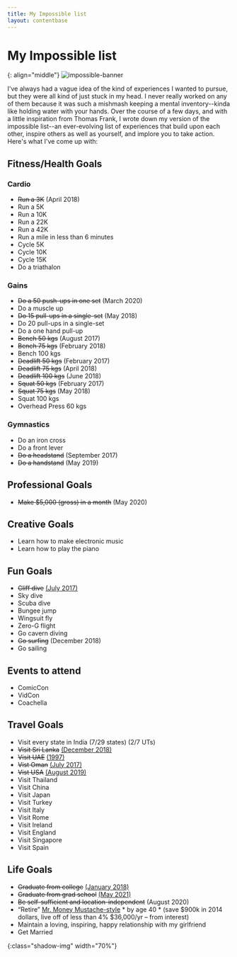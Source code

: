 ```yaml
---
title: My Impossible list
layout: contentbase
---
```

My Impossible list
======

{: align="middle"}
![impossible-banner]

I've always had a vague idea of the kind of experiences I wanted to pursue, but they were all kind of just stuck in my head. I never really worked on any of them because it was such a mishmash keeping a mental inventory--kinda like holding water with your hands. Over the course of a few days, and with a little inspiration from Thomas Frank, I wrote down my version of the impossible list--an ever-evolving list of experiences that build upon each other, inspire others as well as yourself, and implore you to take action. Here's what I've come up with:

## Fitness/Health Goals

### Cardio
* ~~Run a 3K~~ (April 2018)
* Run a 5K
* Run a 10K
* Run a 22K
* Run a 42K
* Run a mile in less than 6 minutes
* Cycle 5K
* Cycle 10K
* Cycle 15K
* Do a triathalon

### Gains

* ~~Do a 50 push-ups in one set~~ (March 2020)
* Do a muscle up
* ~~Do 15 pull-ups in a single-set~~ (May 2018)
* Do 20 pull-ups in a single-set
* Do a one hand pull-up
* ~~Bench 50 kgs~~ (August 2017)
* ~~Bench 75 kgs~~ (February 2018)
* Bench 100 kgs
* ~~Deadlift 50 kgs~~ (February 2017)
* ~~Deadlift 75 kgs~~ (April 2018)
* ~~Deadlift 100 kgs~~ (June 2018)
* ~~Squat 50 kgs~~ (February 2017)
* ~~Squat 75 kgs~~ (May 2018)
* Squat 100 kgs
* Overhead Press 60 kgs

### Gymnastics

* Do an iron cross
* Do a front lever
* ~~Do a headstand~~ (September 2017)
* ~~Do a handstand~~ (May 2019)

## Professional Goals

* ~~Make $5,000 (gross) in a month~~ (May 2020)

## Creative Goals

* Learn how to make electronic music
* Learn how to play the piano

## Fun Goals

* ~~Cliff dive~~ [(July 2017)][cliff-dive]
* Sky dive
* Scuba dive
* Bungee jump
* Wingsuit fly
* Zero-G flight
* Go cavern diving
* ~~Go surfing~~ (December 2018)
* Go sailing

## Events to attend

* ComicCon
* VidCon
* Coachella

## Travel Goals

* Visit every state in India (7/29 states) (2/7 UTs)
* ~~Visit Sri Lanka~~ [(December 2018)][visit-srilanka]
* ~~Visit UAE~~ [(1997)][visit-uae]
* ~~Vist Oman~~ [(July 2017)][visit-oman]
* ~~Vist USA~~ [(August 2019)][visit-usa]
* Visit Thailand
* Visit China
* Visit Japan
* Visit Turkey
* Visit Italy
* Visit Rome
* Visit Ireland
* Visit England
* Visit Singapore
* Visit Spain

## Life Goals

* ~~Graduate from college~~ [(January 2018)][graduate-college]
* ~~Graduate from grad school~~ [(May 2021)][graduate-grad-school]
* ~~Be self-sufficient and location-independent~~ (August 2020)
* “Retire” [Mr. Money Mustache-style][money-mustache] * by age 40 * (save $900k in 2014 dollars, live off of less than 4% $36,000/yr – from interest)
* Maintain a loving, inspiring, happy relationship with my girlfriend
* Get Married

[money-mustache]:http://www.mrmoneymustache.com/2011/09/15/a-brief-history-of-the-stash-how-we-saved-from-zero-to-retirement-in-ten-years/
[visit-srilanka]:/images/impossible/visit-srilanka.jpg
[visit-uae]:/images/impossible/visit-uae.jpg
[visit-oman]:/images/impossible/visit-oman.jpg
[visit-usa]:/images/impossible/visit-usa.jpg
[cliff-dive]:https://youtu.be/XPeZyCxxVKA
[graduate-college]:/images/impossible/graduate-college.jpg
[graduate-grad-school]:/images/impossible/graduate-grad-school.jpg
[impossible-banner]:/images/impossible/impossible-banner.jpg
{:class="shadow-img" width="70%"}